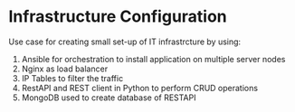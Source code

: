 # Infrastructure Configuration

Use case for creating small set-up of IT infrastrcture by using:

1. Ansible for orchestration to install application on multiple server nodes
2. Nginx as load balancer 
3. IP Tables to filter the traffic
4. RestAPI and REST client in Python to perform CRUD operations
5. MongoDB used to create database of RESTAPI

